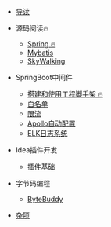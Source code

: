* [导读](md/guide/README.md)
  
* 源码阅读🔥
    * [Spring 🔥](md/source_code/spring/前期准备/前期准备)
    * [Mybatis](md/completing/README.md)
    * [SkyWalking](md/completing/README.md)
  
* SpringBoot中间件
    * [搭建和使用工程脚手架 🔥](md/springboot_middleware/archetype/archetype.md)
    * [白名单](md/completing/README.md)
    * [限流](md/completing/README.md)
    * [Apollo自动配置](md/completing/README.md)
    * [ELK日志系统](md/completing/README.md)

* Idea插件开发
    * [插件基础](md/completing/README.md)

* 字节码编程
    * [ByteBuddy](md/completing/README.md)

* [杂项](md/out_of_order/_sidebar.md)